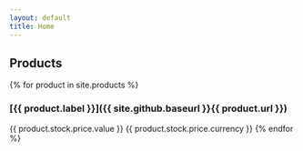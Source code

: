 ```yaml
---
layout: default
title: Home
---
```


<main class="site__content">
  
## Products
{% for product in site.products %}

### [{{ product.label }}]({{ site.github.baseurl }}{{ product.url }})

{{ product.stock.price.value }} {{ product.stock.price.currency }}
{% endfor %}
</main>

